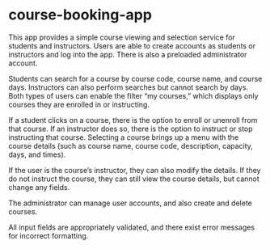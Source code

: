 # course-booking-app

This app provides a simple course viewing and selection service for students and instructors. Users are able to create accounts as students or instructors and log into the app. There is also a preloaded administrator account. 

Students can search for a course by course code, course name, and course days. Instructors can also perform searches but cannot search by days. Both types of users can enable the filter “my courses,” which displays only courses they are enrolled in or instructing.

If a student clicks on a course, there is the option to enroll or unenroll from that course. If an instructor does so, there is the option to instruct or stop instructing that course. Selecting a course brings up a menu with the course details (such as course name, course code, description, capacity, days, and times).

If the user is the course’s instructor, they can also modify the details. If they do not instruct the course, they can still view the course details, but cannot change any fields.

The administrator can manage user accounts, and also create and delete courses. 

All input fields are appropriately validated, and there exist error messages for incorrect formatting.
